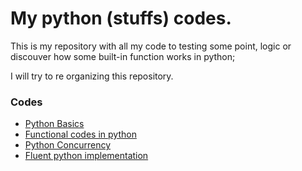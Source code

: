# My python (stuffs) codes.

This is my repository with all my code to testing some point, logic or discouver
how some built-in function works in python;


I will try to re organizing this repository.



### Codes
  - [Python Basics](./python-beyond-basics)
  - [Functional codes in python](./functional-programming)
  - [Python Concurrency](./python-concurrency)
  - [Fluent python implementation](./fluent-python-impl)


